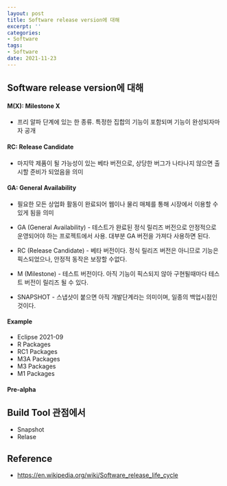 ```yaml
---
layout: post
title: Software release version에 대해
excerpt: ''
categories:
- Software
tags:
- Software
date: 2021-11-23
---
```

## Software release version에 대해

#### M(X): Milestone X
- 프리 알파 단계에 있는 한 종류. 특정한 집합의 기능이 포함되며 기능이 완성되자마자 공개

#### RC: Release Candidate
- 마지막 제품이 될 가능성이 있는 베타 버전으로, 상당한 버그가 나타나지 않으면 출시할 준비가 되었음을 의미

#### GA: General Availability
- 필요한 모든 상업화 활동이 완료되어 웹이나 물리 매체를 통해 시장에서 이용할 수 있게 됨을 의미

- GA (General Availability) - 테스트가 완료된 정식 릴리즈 버전으로 안정적으로 운영되어야 하는 프로젝트에서 사용. 대부분 GA 버전을 가져다 사용하면 된다.

- RC (Release Candidate) - 베타 버전이다. 정식 릴리즈 버전은 아니므로 기능은 픽스되었으나, 안정적 동작은 보장할 수없다.

- M (Milestone) - 테스트 버전이다. 아직 기능이 픽스되지 않아 구현될때마다 테스트 버전이 릴리즈 될 수 있다.

- SNAPSHOT - 스냅샷이 붙으면 아직 개발단계라는 의미이며, 일종의 백업시점인 것이다.


#### Example
- Eclipse 2021-09
- R Packages
- RC1 Packages
- M3A Packages
- M3 Packages
- M1 Packages


#### Pre-alpha


## Build Tool 관점에서
- Snapshot
- Relase

## Reference
- <https://en.wikipedia.org/wiki/Software_release_life_cycle>